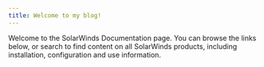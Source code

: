 ```yaml
---
title: Welcome to my blog!
---
```

Welcome to the SolarWinds Documentation page. You can browse the links below, or search to find content on all SolarWinds products, including installation, configuration and use information.
